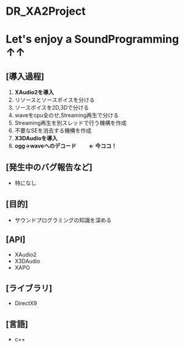 # DR_XA2Project
<h1>Let's enjoy a SoundProgramming ↑↑</h1>

<h2>[導入過程]</h2>
<ol>
<li><b>XAudio2を導入</b></li>
<li>リソースとソースボイスを分ける</li>
<li>ソースボイスを2D,3Dで分ける</li>
<li>waveをcpu全のせ,Streaming再生で分ける</li>
<li>Streaming再生を別スレッドで行う機構を作成</li>
<li>不要なSEを消去する機構を作成</li>
<li><b>X3DAudioを導入</b></li>
<li><b>ogg→waveへのデコード           ← 今ココ！</b></li>
</ol>

<h2>[発生中のバグ報告など]</h2>
<ul>
<li>特になし</li>
</ul>

<h2>[目的]</h2>
<ul>
<li>サウンドプログラミングの知識を深める</li>
</ul>

<h2>[API]</h2>
<ul>
<li>XAudio2</li>
<li>X3DAudio</li>
<li>XAPO</li>
</ul>

<h2>[ライブラリ]</h2>
<ul>
<li>DirectX9</li>
</ul>

<h2>[言語]</h2>
<ul>
<li>c++</li>
</ul>
